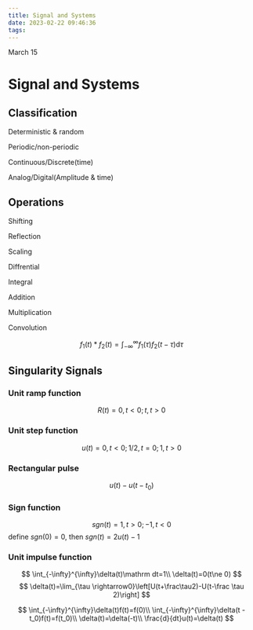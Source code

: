 ```yaml
---
title: Signal and Systems
date: 2023-02-22 09:46:36
tags:
---
```


March 15
# Signal and Systems
## Classification
Deterministic & random

Periodic/non-periodic

Continuous/Discrete(time)

Analog/Digital(Amplitude & time)

## Operations

Shifting

Reflection

Scaling

Diffrential

Integral

Addition

Multiplication

Convolution

$$
f_1(t) * f_2(t) = \int_{-\infty}^{\infty}f_1(\tau)f_2(t-\tau)\mathrm d\tau
$$

## Singularity Signals

### Unit ramp function
$$
R(t) = 0, t\lt 0; t, t>0
$$
### Unit step function
$$
u(t) = 0, t<0;1/2, t=0;1, t>0
$$
### Rectangular pulse
$$
u(t) - u(t-t_0)
$$
### Sign function
$$
sgn(t) = 1, t>0;-1, t<0
$$
define $sgn(0)=0$, then $sgn(t)=2u(t)-1$
### Unit impulse function

$$
\int_{-\infty}^{\infty}\delta(t)\mathrm dt=1\\
\delta(t)=0(t\ne 0)
$$
$$
\delta(t)=\lim_{\tau \rightarrow0}\left[U(t+\frac\tau2)-U(t-\frac \tau 2)\right]
$$

$$
\int_{-\infty}^{\infty}\delta(t)f(t)=f(0)\\
\int_{-\infty}^{\infty}\delta(t - t_0)f(t)=f(t_0)\\
\delta(t)=\delta(-t)\\
\frac{d}{dt}u(t)=\delta(t)
$$


